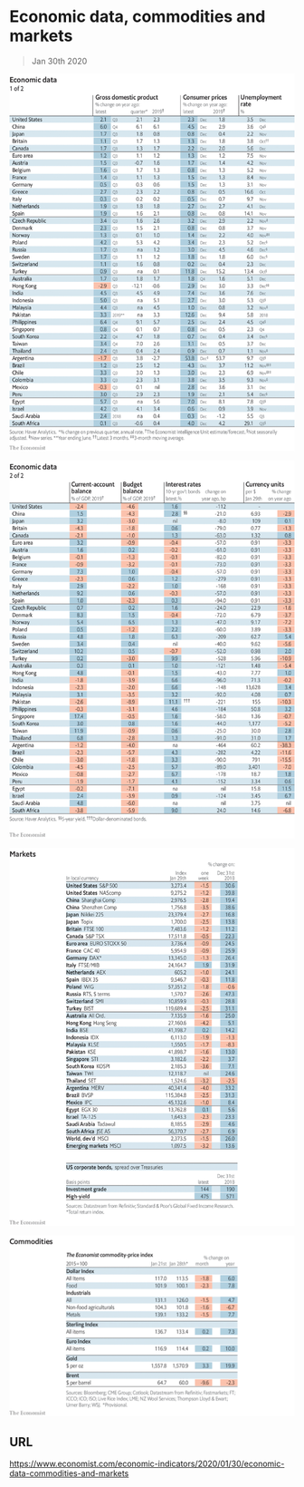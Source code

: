 # Economic data, commodities and markets

> Jan 30th 2020

![](./images/20200201_INT101.png)

![](./images/20200201_INT102.png)

![](./images/20200201_INT201.png)

![](./images/20200201_INT401.png)

## URL

https://www.economist.com/economic-indicators/2020/01/30/economic-data-commodities-and-markets
